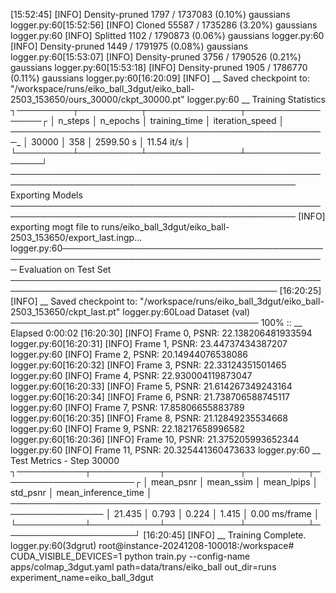[15:52:45] [INFO] Density-pruned 1797 / 1737083 (0.10%) gaussians                                                                                                                                     logger.py:60[15:52:56] [INFO] Cloned 55587 / 1735286 (3.20%) gaussians                                                                                                                                            logger.py:60           [INFO] Splitted 1102 / 1790873 (0.06%) gaussians                                                                                                                                           logger.py:60           [INFO] Density-pruned 1449 / 1791975 (0.08%) gaussians                                                                                                                                     logger.py:60[15:53:07] [INFO] Density-pruned 3756 / 1790526 (0.21%) gaussians                                                                                                                                     logger.py:60[15:53:18] [INFO] Density-pruned 1905 / 1786770 (0.11%) gaussians                                                                                                                                     logger.py:60[16:20:09] [INFO] __ Saved checkpoint to: "/workspace/runs/eiko_ball_3dgut/eiko_ball-2503_153650/ours_30000/ckpt_30000.pt"                                                                            logger.py:60                                                                                                                                                                                                                                   __ Training Statistics                                                                                                                                                                           ┐─────────┬──────────┬───────────────┬─────────────────┌                                                                                                                                                          │ n_steps │ n_epochs │ training_time │ iteration_speed │                                                                                                                                                          _─────────_──────────_───────────────_─────────────────_                                                                                                                                                          │ 30000   │ 358      │ 2599.50 s     │ 11.54 it/s      │                                                                                                                                                          └─────────┴──────────┴───────────────┴─────────────────┘                                                                                                                                                          ──────────────────────────────────────────────────────────────────────────────────────────────── Exporting Models ────────────────────────────────────────────────────────────────────────────────────────────────
           [INFO] exporting mogt file to runs/eiko_ball_3dgut/eiko_ball-2503_153650/export_last.ingp...                                                                                               logger.py:60───────────────────────────────────────────────────────────────────────────────────────────── Evaluation on Test Set ─────────────────────────────────────────────────────────────────────────────────────────────
[16:20:25] [INFO] __ Saved checkpoint to: "/workspace/runs/eiko_ball_3dgut/eiko_ball-2503_153650/ckpt_last.pt"                                                                                        logger.py:60Load Dataset (val) ──────────────────────────────────────── 100% :: __ Elapsed 0:00:02
[16:20:30] [INFO] Frame 0, PSNR: 22.138206481933594                                                                                                                                                   logger.py:60[16:20:31] [INFO] Frame 1, PSNR: 23.44737434387207                                                                                                                                                    logger.py:60           [INFO] Frame 2, PSNR: 20.14944076538086                                                                                                                                                    logger.py:60[16:20:32] [INFO] Frame 3, PSNR: 22.33124351501465                                                                                                                                                    logger.py:60           [INFO] Frame 4, PSNR: 22.930004119873047                                                                                                                                                   logger.py:60[16:20:33] [INFO] Frame 5, PSNR: 21.614267349243164                                                                                                                                                   logger.py:60[16:20:34] [INFO] Frame 6, PSNR: 21.738706588745117                                                                                                                                                   logger.py:60           [INFO] Frame 7, PSNR: 17.85806655883789                                                                                                                                                    logger.py:60[16:20:35] [INFO] Frame 8, PSNR: 21.12849235534668                                                                                                                                                    logger.py:60           [INFO] Frame 9, PSNR: 22.18217658996582                                                                                                                                                    logger.py:60[16:20:36] [INFO] Frame 10, PSNR: 21.375205993652344                                                                                                                                                  logger.py:60           [INFO] Frame 11, PSNR: 20.325441360473633                                                                                                                                                  logger.py:60
                     __ Test Metrics - Step 30000
┐───────────┬───────────┬────────────┬──────────┬─────────────────────┌
│ mean_psnr │ mean_ssim │ mean_lpips │ std_psnr │ mean_inference_time │
_───────────_───────────_────────────_──────────_─────────────────────_
│ 21.435    │ 0.793     │ 0.224      │ 1.415    │ 0.00 ms/frame       │
└───────────┴───────────┴────────────┴──────────┴─────────────────────┘
[16:20:45] [INFO] __ Training Complete.                                                                                                                                                               logger.py:60(3dgrut) root@instance-20241208-100018:/workspace# CUDA_VISIBLE_DEVICES=1 python train.py --config-name apps/colmap_3dgut.yaml path=data/trans/eiko_ball out_dir=runs experiment_name=eiko_ball_3dgut